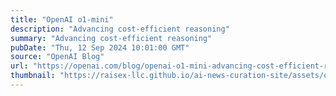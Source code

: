 ```yaml
---
title: "OpenAI o1-mini"
description: "Advancing cost-efficient reasoning"
summary: "Advancing cost-efficient reasoning"
pubDate: "Thu, 12 Sep 2024 10:01:00 GMT"
source: "OpenAI Blog"
url: "https://openai.com/blog/openai-o1-mini-advancing-cost-efficient-reasoning"
thumbnail: "https://raisex-llc.github.io/ai-news-curation-site/assets/openai_logo.png"
---
```


